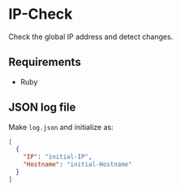 # IP-Check

Check the global IP address and detect changes.

## Requirements

- Ruby

## JSON log file

Make `log.json` and initialize as:

```json
[
  {
    "IP": "initial-IP",
    "Hostname": "initial-Hostname"
  }
]
```
